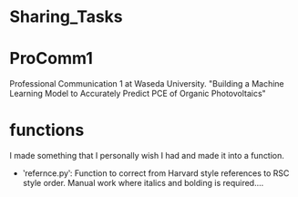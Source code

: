 # Sharing_Tasks

# ProComm1
Professional Communication 1 at Waseda University.
"Building a Machine Learning Model to Accurately Predict PCE of Organic Photovoltaics"


# functions
I made something that I personally wish I had and made it into a function.
- ‵refernce.py‵: Function to correct from Harvard style references to RSC style order. Manual work where italics and bolding is required....
